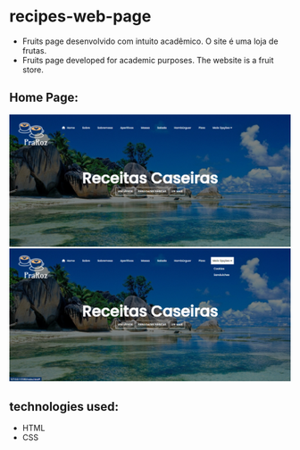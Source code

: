 # recipes-web-page

<ul>
  <li>Fruits page desenvolvido com intuito acadêmico. O site é uma loja de frutas.</li>
  <li> Fruits page developed for academic purposes. The website is a fruit store. </li>
</ul>

## Home Page:
![home page](https://github.com/ViniciusV4/recipes-web-page/blob/main/img/home.png?raw=true)
![home page menu open](https://github.com/ViniciusV4/recipes-web-page/blob/main/img/home-menu-open.png?raw=true)


## technologies used:

* HTML
* CSS

